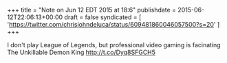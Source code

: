 +++
title = "Note on Jun 12 EDT 2015 at 18:6"
publishdate = 2015-06-12T22:06:13+00:00
draft = false
syndicated = [ 'https://twitter.com/chrisjohndeluca/status/609481860046057500?s=20' ]
+++

I don't play League of Legends, but professional video gaming is facinating The Unkillable Demon King http://t.co/Dyq8SFGCH5
